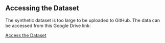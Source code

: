 ## Accessing the Dataset
The synthetic dataset is too large to be uploaded to GitHub. The data can be accessed from this Google Drive link:  

[Access the Dataset](https://drive.google.com/drive/folders/1ffHf5ageSOwfZbnas5O2MtvtTDUhygZk)
